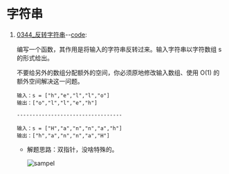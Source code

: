 # 字符串

1. [0344\_反转字符串](https://leetcode.cn/problems/reverse-string/description/)--[code](./0344_ReverseString.cpp):

   编写一个函数，其作用是将输入的字符串反转过来。输入字符串以字符数组 s 的形式给出。

   不要给另外的数组分配额外的空间，你必须原地修改输入数组、使用 O(1) 的额外空间解决这一问题。

   ```text
   输入：s = ["h","e","l","l","o"]
   输出：["o","l","l","e","h"]

   ----------------------------------

   输入：s = ["H","a","n","n","a","h"]
   输出：["h","a","n","n","a","H"]
   ```

   - 解题思路：双指针，没啥特殊的。

     ![sampel](https://code-thinking.cdn.bcebos.com/gifs/344.%E5%8F%8D%E8%BD%AC%E5%AD%97%E7%AC%A6%E4%B8%B2.gif)

